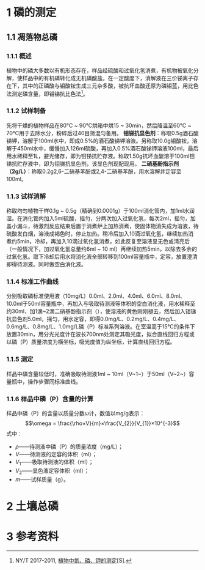 # 1 磷的测定
## 1.1 凋落物总磷
### 1.1.1 概述
植物中的磷大多数以有机形态存在，样品经硫酸和过氧化氢消煮，有机物被氧化分解，使样品中的有机磷转化成无机磷酸盐。在一定酸度下，消解液在三价锑离子存在下，其中的正磷酸与钼酸铵生成三元杂多酸，被抗坏血酸还原为磷钼蓝，用比色法测定磷含量，即钼锑抗比色法[^1]。
### 1.1.2 试样制备
先将干燥的植物样品在80℃ ~ 90℃烘箱中烘15 ~ 30min，然后降温至60℃ ~ 70℃用于去除水分，粉碎后过40目筛混匀备用。
**钼锑抗显色剂**：称取0.5g酒石酸锑钾，溶解于100ml水中，即成0.5%的酒石酸锑钾溶液。另称取10.0g钼酸铵，溶解于450ml水中，缓慢加入126ml硫酸，再加入0.5%酒石酸锑钾溶液100ml，最后用水稀释至1L，避光储存，即为钼锑抗贮存液。称取1.50g抗坏血酸溶于100ml钼锑抗贮存液中，即为钼锑抗显色剂，该显色剂现配现用。
**二硝基酚指示剂（2g/L）**：称取0.2g2,6-二硝基苯酚或2,4-二硝基苯酚，用水溶解并定容至100ml。
### 1.1.3 试样消解
称取均匀植物干样0.1g ~ 0.5g（精确到0.0001g）于100ml消化管内，加1ml水润湿。在消化管内加入5ml硫酸，摇匀，分两次加入过氧化氢，每次2ml，摇匀，加盖小漏斗，待激烈反应结束后置于消煮炉上加热消煮，使固体物消失成为溶液，待硫酸发白烟，溶液成褐色时，停止加热。稍冷后加入10滴过氧化氢，继续加热消煮约5min，冷却，再加入10滴过氧化氢消煮，如此反复至溶液呈无色或清亮后（一般情况下，加过氧化氢总量约6ml ~ 10 ml）再继续加热5min，以除去多余的过氧化氢。取下冷却后用水将消化液全部转移到100ml容量瓶中，定容，放置澄清即得待测液。同时做空白消化液。
### 1.1.4 标准工作曲线
分别吸取磷标准使用液（10mg/L）0.0ml、2.0ml、4.0ml、6.0ml、8.0ml、10.0ml于50ml容量瓶中，再加入与吸取待测液等体积的空白消化液，用水稀释至约30ml，加1滴~2滴二硝基酚指示剂（），使溶液的黄色刚刚褪去，然后加入钼锑抗显色剂5.0ml，摇匀，用水定容，即得0.0mg/L、0.2mg/L、0.4mg/L、0.6mg/L、0.8mg/L、1.0mg/L磷（P）标准系列溶液。在室温高于15℃的条件下放置30min，用分光光度计在波长700nm处测定其吸光度，拟合直线回归方程或以磷（P）质量浓度为横坐标，吸光度值为纵坐标，计算直线回归方程。
### 1.1.5 测定
样品中磷含量较低时，准确吸取待测液1ml ~ 10ml（V~1~）于50ml（V~2~）容量瓶中，操作步骤同标准曲线。
### 1.1.6 样品中磷（P）含量的计算
样品中磷（P）的含量以质量分数$\omega$计，数值以mg/g表示：
$$\omega = \frac{\rho×V}{m}×\frac{V_{2}}{V_{1}}×10^{-3}$$
式中：
- $\rho$——待测液中磷（P）的质量浓度（mg/L）；
- $V$——待测液的定容的体积（ml）；
- $V_{1}$——吸取待测液的体积（ml）；
- $V_{2}$——显色液定容体积（ml）；
- $m$——试样质量（g）。

# 2 土壤总磷


# 3 参考资料
[^1]:NY/T 2017-2011, [植物中氮、磷、钾的测定](https://hbba.sacinfo.org.cn/stdDetail/7f71ce768d1c468aa9ad5d550b031ca82d4ac1ef0b9991b338b6da1faae2209a)[S].

